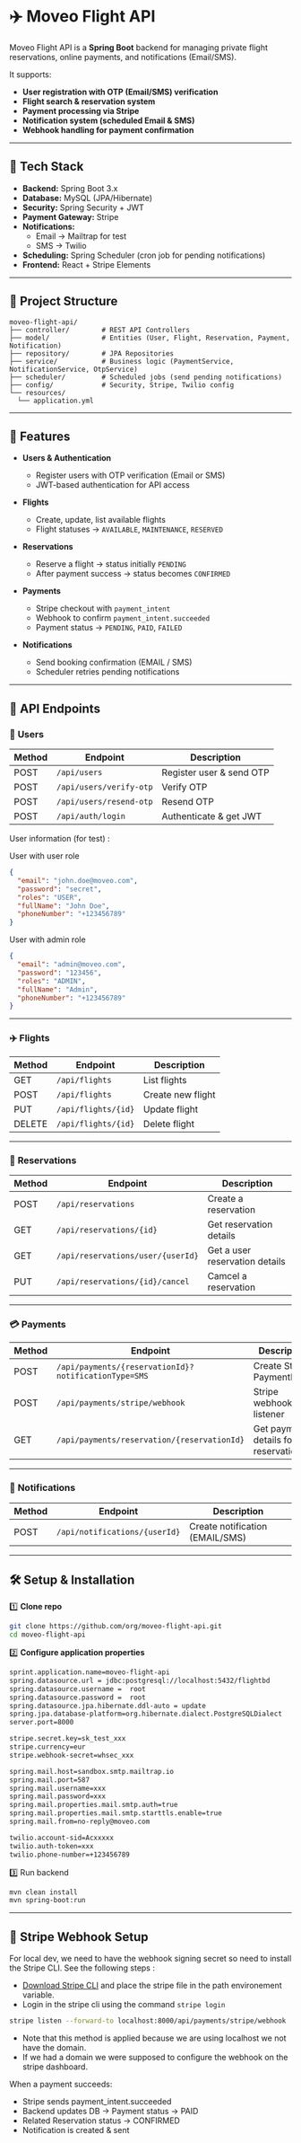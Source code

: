 
# ✈️ Moveo Flight API

Moveo Flight API is a **Spring Boot** backend for managing private flight reservations, online payments, and notifications (Email/SMS).  

It supports:  

- **User registration with OTP (Email/SMS) verification**  
- **Flight search & reservation system**  
- **Payment processing via Stripe**  
- **Notification system (scheduled Email & SMS)**  
- **Webhook handling for payment confirmation**  

---

## 📌 Tech Stack

- **Backend:** Spring Boot 3.x  
- **Database:** MySQL (JPA/Hibernate)  
- **Security:** Spring Security + JWT  
- **Payment Gateway:** Stripe  
- **Notifications:**  
  - Email → Mailtrap for test  
  - SMS → Twilio  
- **Scheduling:** Spring Scheduler (cron job for pending notifications)  
- **Frontend:** React + Stripe Elements  

---

## 📂 Project Structure

    moveo-flight-api/  
    ├── controller/        # REST API Controllers  
    ├── model/             # Entities (User, Flight, Reservation, Payment, Notification)  
    ├── repository/        # JPA Repositories  
    ├── service/           # Business logic (PaymentService, NotificationService, OtpService)  
    ├── scheduler/         # Scheduled jobs (send pending notifications)  
    ├── config/            # Security, Stripe, Twilio config  
    └── resources/  
      └── application.yml  
---

## 🚀 Features

- **Users & Authentication**
  - Register users with OTP verification (Email or SMS)
  - JWT-based authentication for API access  

- **Flights**
  - Create, update, list available flights  
  - Flight statuses → `AVAILABLE`, `MAINTENANCE`, `RESERVED`  

- **Reservations**
  - Reserve a flight → status initially `PENDING`  
  - After payment success → status becomes `CONFIRMED`  

- **Payments**
  - Stripe checkout with `payment_intent`
  - Webhook to confirm `payment_intent.succeeded`  
  - Payment status → `PENDING`, `PAID`, `FAILED`  

- **Notifications**
  - Send booking confirmation (EMAIL / SMS)
  - Scheduler retries pending notifications  

---

## 🔗 API Endpoints

### 👤 **Users**

| Method | Endpoint                  | Description |
|--------|--------------------------|-------------|
| POST   | `/api/users`     | Register user & send OTP |
| POST   | `/api/users/verify-otp`   | Verify OTP |
| POST   | `/api/users/resend-otp`   | Resend OTP |
| POST   | `/api/auth/login`        | Authenticate & get JWT |

User information (for test) :

User with user role

```json
{
  "email": "john.doe@moveo.com",
  "password": "secret",
  "roles": "USER",
  "fullName": "John Doe",
  "phoneNumber": "+123456789"
}
```

User with admin role

```json
{
  "email": "admin@moveo.com",
  "password": "123456",
  "roles": "ADMIN",
  "fullName": "Admin",
  "phoneNumber": "+123456789"
}
```

---

### ✈️ **Flights**

| Method | Endpoint              | Description |
|--------|----------------------|-------------|
| GET    | `/api/flights`       | List flights |
| POST   | `/api/flights`       | Create new flight |
| PUT    | `/api/flights/{id}`  | Update flight |
| DELETE | `/api/flights/{id}`  | Delete flight |

---

### 📝 **Reservations**

| Method | Endpoint                       | Description |
|--------|-------------------------------|-------------|
| POST   | `/api/reservations`           | Create a reservation |
| GET    | `/api/reservations/{id}`      | Get reservation details |
| GET    | `/api/reservations/user/{userId}`      | Get a user reservation details |
| PUT    | `/api/reservations/{id}/cancel`      | Camcel a reservation |

---

### 💳 **Payments**

| Method | Endpoint                                      | Description |
|--------|-----------------------------------------------|-------------|
| POST   | `/api/payments/{reservationId}?notificationType=SMS` | Create Stripe PaymentIntent |
| POST   | `/api/payments/stripe/webhook`                | Stripe webhook listener |
| GET   | `/api/payments/reservation/{reservationId}`                | Get payment details for a reservation |

---

### 🔔 **Notifications**

| Method | Endpoint                       | Description |
|--------|-------------------------------|-------------|
| POST   | `/api/notifications/{userId}` | Create notification (EMAIL/SMS) |

---

## 🛠️ Setup & Installation

1️⃣ **Clone repo**

```bash
git clone https://github.com/org/moveo-flight-api.git
cd moveo-flight-api
```

2️⃣ **Configure application properties**

```bash
sprint.application.name=moveo-flight-api
spring.datasource.url = jdbc:postgresql://localhost:5432/flightbd
spring.datasource.username =  root
spring.datasource.password =  root
spring.datasource.jpa.hibernate.ddl-auto = update
spring.jpa.database-platform=org.hibernate.dialect.PostgreSQLDialect
server.port=8000

stripe.secret.key=sk_test_xxx
stripe.currency=eur
stripe.webhook-secret=whsec_xxx

spring.mail.host=sandbox.smtp.mailtrap.io
spring.mail.port=587
spring.mail.username=xxx
spring.mail.password=xxx
spring.mail.properties.mail.smtp.auth=true
spring.mail.properties.mail.smtp.starttls.enable=true
spring.mail.from=no-reply@moveo.com

twilio.account-sid=Acxxxxx
twilio.auth-token=xxx
twilio.phone-number=+123456789
```

3️⃣ Run backend

```bash
mvn clean install
mvn spring-boot:run
```

---

## 🏦 Stripe Webhook Setup

For local dev, we need to have the webhook signing secret so need to install the Stripe CLI. See the following steps :

- [Download Stripe CLI](https://stripe.com/docs/stripe-cli#install) and place the stripe file in the path environement variable.
- Login in the stripe cli using the command `stripe login`

```bash
stripe listen --forward-to localhost:8000/api/payments/stripe/webhook
```

- Note that this method is applied because we are using localhost we not have the domain.
- If we had a domain we were supposed to configure the webhook on the stripe dashboard.

When a payment succeeds:

- Stripe sends payment_intent.succeeded
- Backend updates DB → Payment status → PAID
- Related Reservation status → CONFIRMED
- Notification is created & sent
